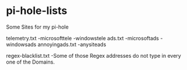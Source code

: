 # pi-hole-lists
Some Sites for my pi-hole

telemetry.txt -microsofttele -windowstele
ads.txt -microsoftads -windowsads
annoyingads.txt -anysiteads

regex-blacklist.txt -Some of those Regex addresses do not type in every one of the Domains.
